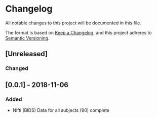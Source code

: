 # Changelog
All notable changes to this project will be documented in this file.  
  
  
The format is based on [Keep a Changelog](https://keepachangelog.com/en/1.0.0/),
and this project adheres to [Semantic Versioning](https://semver.org/spec/v2.0.0.html).

## [Unreleased]
### Changed
  
  
## [0.0.1] - 2018-11-06  
### Added  
- Nifti (BIDS) Data for all subjects (90) complete


